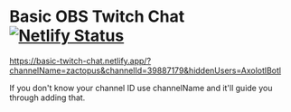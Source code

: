 # Basic OBS Twitch Chat [![Netlify Status](https://api.netlify.com/api/v1/badges/85cfcb2c-1ee5-4970-ba7b-045e31d6b013/deploy-status)](https://app.netlify.com/sites/basic-twitch-chat/deploys)

https://basic-twitch-chat.netlify.app/?channelName=zactopus&channelId=39887179&hiddenUsers=AxolotlBotl

If you don't know your channel ID use channelName and it'll guide you through adding that.
